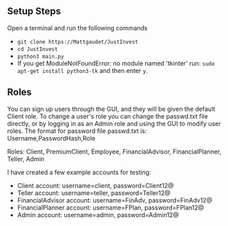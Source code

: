 ## Setup Steps
Open a terminal and run the following commands

- `git clone https://Mattgaudet/JustInvest`
- `cd JustInvest`
- `python3 main.py`
- If you get ModuleNotFoundError: no module named 'tkinter' run: `sudo apt-get install python3-tk` and then enter `y`.


## Roles
You can sign up users through the GUI, and they will be given the default Client role. To change a user's role you can change the passwd.txt file directly, or by logging in as an Admin role and using the GUI to modify user roles. The format for password file passwd.txt is: Username,PasswordHash,Role

Roles: Client, PremiumClient, Employee, FinancialAdvisor, FinancialPlanner, Teller, Admin

I have created a few example accounts for testing:
- Client account: username=client, password=Client12@
- Teller account: username=teller, password=Teller12@
- FinancialAdvisor account: username=FinAdv, password=FinAdv12@
- FinancialPlanner account: username=FPlan, password=FPlan12@
- Admin account: username=admin, password=Admin12@